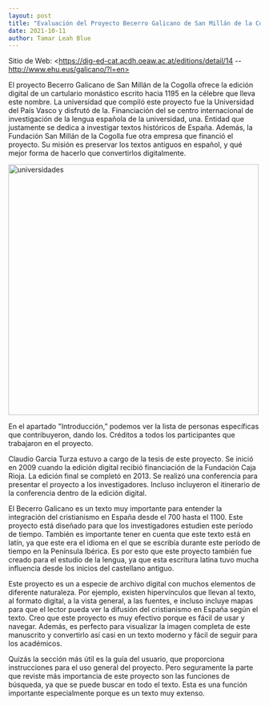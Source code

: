 ```yaml
---
layout: post
title: "Evaluación del Proyecto Becerro Galicano de San Millán de la Cogolla"
date: 2021-10-11
author: Tamar Leah Blue
---
```

Sitio de Web: <https://dig-ed-cat.acdh.oeaw.ac.at/editions/detail/14 -- http://www.ehu.eus/galicano/?l=en>

El proyecto Becerro Galicano de San Millán de la Cogolla ofrece la edición digital de un cartulario monástico escrito hacia 1195 en la célebre que lleva este nombre. 
La universidad que compiló este proyecto fue la Universidad del País Vasco y disfrutó de la. Financiación del se centro internacional de investigación de la lengua española de la universidad, una. Entidad que justamente se dedica a investigar textos históricos de España. Además, la Fundación San Millán de la Cogolla fue otra empresa que financió el proyecto. Su misión es preservar los textos antiguos en español, y qué mejor forma de hacerlo que convertirlos digitalmente.

<img src="/assets/images/picture-2" alt="universidades" width="500"> 

En el apartado "Introducción,” podemos ver la lista de personas específicas que contribuyeron, dando los. Créditos a todos los participantes que trabajaron en el proyecto.

Claudio Garcia Turza estuvo a cargo de la tesis de este proyecto. Se inició en 2009 cuando la edición digital recibió financiación de la Fundación Caja Rioja. La edición final se completó en 2013. Se realizó una conferencia para presentar el proyecto a los investigadores. Incluso incluyeron el itinerario de la conferencia dentro de la edición digital.

El Becerro Galicano es un texto muy importante para entender la integración del cristianismo en España desde el 700 hasta el 1100. Este proyecto está diseñado para que los investigadores estudien este período de tiempo. También es importante tener en cuenta que este texto está en latín, ya que este era el idioma en el que se escribía durante este período de tiempo en la Península Ibérica. Es por esto que este proyecto también fue creado para el estudio de la lengua, ya que esta escritura latina tuvo mucha influencia desde los inicios del castellano antiguo.

Este proyecto es un a especie de archivo digital con muchos elementos de diferente naturaleza. Por ejemplo, existen hipervínculos que llevan al texto, al formato digital, a la vista general, a las fuentes, e incluso incluye mapas para que el lector pueda ver la difusión del cristianismo en España según el texto. Creo que este proyecto es muy efectivo porque es fácil de usar y navegar. Además, es perfecto para visualizar la imagen completa de este manuscrito y convertirlo así casi en un texto moderno y fácil de seguir para los académicos.

Quizás la sección más útil es la guía del usuario, que proporciona instrucciones para el uso general del proyecto. Pero seguramente la parte que reviste más importancia de este proyecto son las funciones de búsqueda, ya que se puede buscar en todo el texto. Esta es una función importante especialmente porque es un texto muy extenso.







